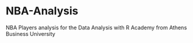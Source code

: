 # NBA-Analysis
NBA Players analysis for the Data Analysis with R Academy from Athens Business University
